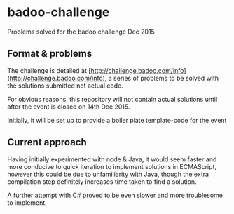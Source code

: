 # badoo-challenge
Problems solved for the badoo challenge Dec 2015

## Format & problems
The challenge is detailed at [http://challenge.badoo.com/info](http://challenge.badoo.com/info), a series of problems to be solved
with the solutions submitted not actual code.

For obvious reasons, this repository will not contain actual solutions until after the event is closed on 14th Dec 2015.

Initially, it will be set up to provide a boiler plate template-code for the event

## Current approach
Having initially experimented with node & Java, it would seem faster and more conducive to quick iteration to implement solutions
in ECMAScript, however this could be due to unfamiliarity with Java, though the extra compilation step definitely increases time
taken to find a solution.

A further attempt with C# proved to be even slower and more troublesome to implement.

